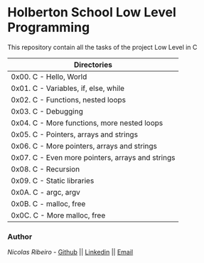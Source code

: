 # Holberton School Low Level Programming
This repository contain all the tasks of the project Low Level in C

|   **Directories**    |
|---------------|
| 0x00. C - Hello, World |
| 0x01. C - Variables, if, else, while |
| 0x02. C - Functions, nested loops |
| 0x03. C - Debugging |
| 0x04. C - More functions, more nested loops |
| 0x05. C - Pointers, arrays and strings |
| 0x06. C - More pointers, arrays and strings |
| 0x07. C - Even more pointers, arrays and strings |
| 0x08. C - Recursion |
| 0x09. C - Static libraries |
| 0x0A. C - argc, argv |
| 0x0B. C - malloc, free |
| 0x0C. C - More malloc, free |


### Author
*Nicolas Ribeiro* - [Github](https://github.com/nikolasribeiro) || [Linkedin](https://www.linkedin.com/in/nicolas-sebastian-ribeiro/) || [Email](nikolas.sebastian.ribeiro@gmail.com)
